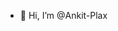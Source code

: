 - 👋 Hi, I’m @Ankit-Plax
<!---
Ankit-Plax/Ankit-Plax is a ✨ special ✨ repository because its `README.md` (this file) appears on your GitHub profile.
You can click the Preview link to take a look at your changes.
--->
